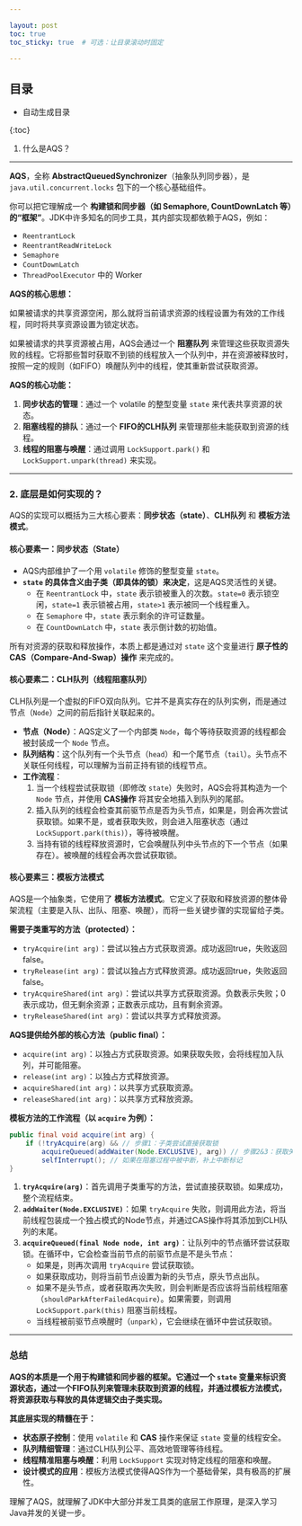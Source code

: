 ```yaml
---

layout: post
toc: true
toc_sticky: true  # 可选：让目录滚动时固定

---
```




## 目录

* 自动生成目录

{:toc}



1. 什么是AQS？
---

**AQS**，全称 **AbstractQueuedSynchronizer**（抽象队列同步器），是 `java.util.concurrent.locks` 包下的一个核心基础组件。

你可以把它理解成一个 **构建锁和同步器（如 Semaphore, CountDownLatch 等）的“框架”**。JDK中许多知名的同步工具，其内部实现都依赖于AQS，例如：

*   `ReentrantLock`
*   `ReentrantReadWriteLock`
*   `Semaphore`
*   `CountDownLatch`
*   `ThreadPoolExecutor` 中的 Worker

**AQS的核心思想：**

如果被请求的共享资源空闲，那么就将当前请求资源的线程设置为有效的工作线程，同时将共享资源设置为锁定状态。

如果被请求的共享资源被占用，AQS会通过一个 **阻塞队列** 来管理这些获取资源失败的线程。它将那些暂时获取不到锁的线程放入一个队列中，并在资源被释放时，按照一定的规则（如FIFO）唤醒队列中的线程，使其重新尝试获取资源。

**AQS的核心功能：**

1.  **同步状态的管理**：通过一个 volatile 的整型变量 `state` 来代表共享资源的状态。
2.  **阻塞线程的排队**：通过一个 **FIFO的CLH队列** 来管理那些未能获取到资源的线程。
3.  **线程的阻塞与唤醒**：通过调用 `LockSupport.park()` 和 `LockSupport.unpark(thread)` 来实现。

---

### 2. 底层是如何实现的？

AQS的实现可以概括为三大核心要素：**同步状态（state）**、**CLH队列** 和 **模板方法模式**。

#### 核心要素一：同步状态（State）

*   AQS内部维护了一个用 `volatile` 修饰的整型变量 `state`。
*   **`state` 的具体含义由子类（即具体的锁）来决定**，这是AQS灵活性的关键。
    *   在 `ReentrantLock` 中，`state` 表示锁被重入的次数。`state=0` 表示锁空闲，`state=1` 表示锁被占用，`state>1` 表示被同一个线程重入。
    *   在 `Semaphore` 中，`state` 表示剩余的许可证数量。
    *   在 `CountDownLatch` 中，`state` 表示倒计数的初始值。

所有对资源的获取和释放操作，本质上都是通过对 `state` 这个变量进行 **原子性的 CAS（Compare-And-Swap）操作** 来完成的。

#### 核心要素二：CLH队列（线程阻塞队列）

CLH队列是一个虚拟的FIFO双向队列。它并不是真实存在的队列实例，而是通过节点（`Node`）之间的前后指针关联起来的。

*   **节点（Node）**：AQS定义了一个内部类 `Node`，每个等待获取资源的线程都会被封装成一个 `Node` 节点。
*   **队列结构**：这个队列有一个头节点（`head`）和一个尾节点（`tail`）。头节点不关联任何线程，可以理解为当前正持有锁的线程节点。
*   **工作流程**：
    1.  当一个线程尝试获取锁（即修改 `state`）失败时，AQS会将其构造为一个 `Node` 节点，并使用 **CAS操作** 将其安全地插入到队列的尾部。
    2.  插入队列的线程会检查其前驱节点是否为头节点，如果是，则会再次尝试获取锁。如果不是，或者获取失败，则会进入阻塞状态（通过 `LockSupport.park(this)`），等待被唤醒。
    3.  当持有锁的线程释放资源时，它会唤醒队列中头节点的下一个节点（如果存在）。被唤醒的线程会再次尝试获取锁。

#### 核心要素三：模板方法模式

AQS是一个抽象类，它使用了 **模板方法模式**。它定义了获取和释放资源的整体骨架流程（主要是入队、出队、阻塞、唤醒），而将一些关键步骤的实现留给子类。

**需要子类重写的方法（protected）：**

*   `tryAcquire(int arg)`：尝试以独占方式获取资源。成功返回true，失败返回false。
*   `tryRelease(int arg)`：尝试以独占方式释放资源。成功返回true，失败返回false。
*   `tryAcquireShared(int arg)`：尝试以共享方式获取资源。负数表示失败；0表示成功，但无剩余资源；正数表示成功，且有剩余资源。
*   `tryReleaseShared(int arg)`：尝试以共享方式释放资源。

**AQS提供给外部的核心方法（public final）：**

*   `acquire(int arg)`：以独占方式获取资源。如果获取失败，会将线程加入队列，并可能阻塞。
*   `release(int arg)`：以独占方式释放资源。
*   `acquireShared(int arg)`：以共享方式获取资源。
*   `releaseShared(int arg)`：以共享方式释放资源。

**模板方法的工作流程（以 `acquire` 为例）：**

```java
public final void acquire(int arg) {
    if (!tryAcquire(arg) && // 步骤1：子类尝试直接获取锁
        acquireQueued(addWaiter(Node.EXCLUSIVE), arg)) // 步骤2&3：获取失败，则加入队列并可能阻塞
        selfInterrupt(); // 如果在阻塞过程中被中断，补上中断标记
}
```

1.  **`tryAcquire(arg)`**：首先调用子类重写的方法，尝试直接获取锁。如果成功，整个流程结束。
2.  **`addWaiter(Node.EXCLUSIVE)`**：如果 `tryAcquire` 失败，则调用此方法，将当前线程包装成一个独占模式的Node节点，并通过CAS操作将其添加到CLH队列的末尾。
3.  **`acquireQueued(final Node node, int arg)`**：让队列中的节点循环尝试获取锁。在循环中，它会检查当前节点的前驱节点是不是头节点：
    *   如果是，则再次调用 `tryAcquire` 尝试获取锁。
    *   如果获取成功，则将当前节点设置为新的头节点，原头节点出队。
    *   如果不是头节点，或者获取再次失败，则会判断是否应该将当前线程阻塞（`shouldParkAfterFailedAcquire`）。如果需要，则调用 `LockSupport.park(this)` 阻塞当前线程。
    *   当线程被前驱节点唤醒时（`unpark`），它会继续在循环中尝试获取锁。

---

### 总结

**AQS的本质是一个用于构建锁和同步器的框架。它通过一个 `state` 变量来标识资源状态，通过一个FIFO队列来管理未获取到资源的线程，并通过模板方法模式，将资源获取与释放的具体逻辑交由子类实现。**

**其底层实现的精髓在于：**

*   **状态原子控制**：使用 `volatile` 和 **CAS** 操作来保证 `state` 变量的线程安全。
*   **队列精细管理**：通过CLH队列公平、高效地管理等待线程。
*   **线程精准阻塞与唤醒**：利用 `LockSupport` 实现对特定线程的阻塞和唤醒。
*   **设计模式的应用**：模板方法模式使得AQS作为一个基础骨架，具有极高的扩展性。

理解了AQS，就理解了JDK中大部分并发工具类的底层工作原理，是深入学习Java并发的关键一步。